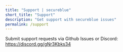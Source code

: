 ```yaml
---
title: "Support | secureblue"
short_title: "Support"
description: "Get support with secureblue issues"
permalink: /support
---
```


Submit support requests via Github Issues or Discord: https://discord.gg/gNr3Kbks34
